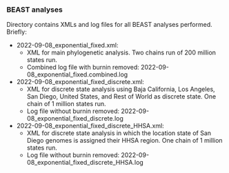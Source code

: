 ### BEAST analyses
Directory contains XMLs and log files for all BEAST analyses performed. Briefly:
 * 2022-09-08_exponential_fixed.xml:
    - XML for main phylogenetic analysis. Two chains run of 200 million states run.
    - Combined log file with burnin removed: 2022-09-08_exponential_fixed.combined.log
 * 2022-09-08_exponential_fixed_discrete.xml:
    - XML for discrete state analysis using Baja California, Los Angeles, San Diego, United States, and Rest of World as discrete state. One chain of 1 million states run.
    - Log file without burnin removed: 2022-09-08_exponential_fixed_discrete.log
 * 2022-09-08_exponential_fixed_discrete_HHSA.xml:
    - XML for discrete state analysis in which the location state of San Diego genomes is assigned their HHSA region. One chain of 1 million states run.
    - Log file without burnin removed: 2022-09-08_exponential_fixed_discrete_HHSA.log

